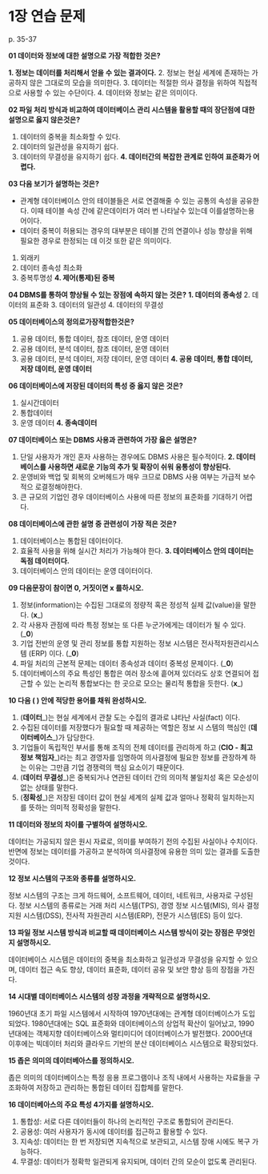 # 1장 연습 문제

p. 35-37

**01 데이터와 정보에 대한 설명으로 가장 적합한 것은?**

**1. 정보는 데이터를 처리해서 얻을 수 있는 결과이다.**
2. 정보는 현실 세계에 존재하는 가공하지 않은 그대로의 모습을 의미한다.
3. 데이터는 적절한 의사 결정을 위하여 직접적으로 사용할 수 있는 수단이다.
4. 데이터와 정보는 같은 의미이다.

**02 파일 처리 방식과 비교하여 데이터베이스 관리 시스템을 활용할 때의 장단점에 대한 설명으로 옳지 않은것은?**

1. 데이터의 중복을 최소화할 수 있다.
2. 데이터의 일관성을 유지하기 쉽다.
3. 데이터의 무결성을 유지하기 쉽다.
**4. 데이터간의 복잡한 관계로 인하여 표준화가 어렵다.**

**03 다음 보기가 설명하는 것은?**

- 관계형 데이터베이스 안의 테이블들은 서로 연결해줄 수 있는 공통의 속성을 공유한다. 이때 테이블 속성 간에 같은데이터가 여러 번 나타날수 있는데 이를설명하는용어이다.
- 데이터 중복이 허용되는 경우의 대부분은 테이블 간의 연결이나 성능 향상을 위해 필요한 경우로 한정되는 데 이것 또한 같은 의미이다.

1. 외래키
2. 데이터 종속성 최소화
3. 중복투명성
**4. 제어(통제)된 중복**

**04 DBMS를 통하여 향상될 수 있는 장점에 속하지 않는 것은?**
**1. 데이터의 종속성**
2. 데이터의 표준화
3. 데이터의 일관성
4. 데이터의 무결성

**05 데이터베이스의 정의로가장적합한것은?**

1. 공용 데이터, 통합 데이터, 참조 데이터, 운영 데이터
2. 공용 데이터, 분석 데이터, 참조 데이터, 운영 데이터
3. 공용 데이터, 분석 데이터, 저장 데이터, 운영 데이터
**4. 공용 데이터, 통합 데이터, 저장 데이터, 운영 데이터**

**06 데이터베이스에 저장된 데이터의 특성 중 옳지 않은 것은?**

1. 실시간데이터
2. 통합데이터
3. 운영 데이터
**4. 종속데이터**

**07 데이터베이스 또는 DBMS 사용과 관련하여 가장 옳은 설명은?**

1. 단일 사용자가 개인 혼자 사용하는 경우에도 DBMS 사용은 필수적이다.
**2. 데이터베이스를 사용하면 새로운 기능의 추가 및 확장이 쉬워 융통성이 향상된다.**
3. 운영비와 백업 및 회복의 오버헤드가 매우 크므로 DBMS 사용 여부는 가급적 보수적으 로결정해야한다.
4. 큰 규모의 기업인 경우 데이터베이스 사용에 따른 정보의 표준화를 기대하기 어렵다.

**08 데이터베이스에 관한 설명 중 관련성이 가장 적은 것은?**

1. 데이터베이스는 통합된 데이터이다.
2. 효율적 사용을 위해 실시간 처리가 가능해야 한다.
**3. 데이터베이스 안의 데이터는 독점 데이터이다.**
4. 데이터베이스 안의 데이터는 운영 데이터이다.

**09 다음문장이 참이면 0, 거짓이면 x 를하시오.**

1. 정보(information)는 수집된 그대로의 정량적 혹은 정성적 실제 값(value)을 말한다. (__x___)
2. 각 사용자 관점에 따라 특정 정보는 또 다른 누군가에게는 데이터가 될 수 있다. (___0__)
3. 기업 전반의 운영 및 관리 정보를 통합 지원하는 정보 시스템은 전사적자원관리시스템 (ERP) 이다. (___0__)
4. 파일 처리의 근본적 문제는 데이터 종속성과 데이터 중복성 문제이다. (___0__)
5. 데이터베이스의 주요 특성인 통합은 여러 장소에 흩어져 있더라도 상호 연결되어 접근할 수 있는 논리적 통합보다는 한 곳으로 모으는 물리적 통합을 듯한다. (__x___)

**10 다음 ( ) 안에 적당한 용어를 채워 완성하시오.**

1. (__데이터___)는 현실 세계에서 관찰 도는 수집의 결과로 냐타난 사실(fact) 이다.
2. 수집된 데이터를 저장했다가 필요할 때 제공하는 역할은 정보 시 스템의 핵심인 (__데이터베이스___)가 담당한다.
3. 기업들이 독립적인 부서를 통해 조직의 전체 데이터를 관리하게 하고 (__CIO - 최고 정보 책임자___)라는 최고 경영자를 임명하여 의사결정에 필요한 정보를 관장하계 하는 이유는 그만큼 기업 경쟁력의 핵심 요소이기 때문이다.
4. (__데이터 무결성___)은 중복되거나 연관된 데이터 간의 의미적 불일치성 혹은 모순성이 없는 상태를 말한다.
5. (__정확성___)은 저장된 데이터 값이 현실 세계의 실제 값과 얼마나 정확히 일치하는지를 뜻하는 의미적 정확성을 말한다.

**11 데이터와 정보의 차이를 구별하여 설명하시오.**

데이터는 가공되지 않은 원시 자료로, 의미를 부여하기 전의 수집된 사실이나 수치이다. 반면에 정보는 데이터를 가공하고 분석하여
의사결정에 유용한 의미 있는 결과를 도출한 것이다.


**12 정보 시스템의 구조와 종류를 설명하시오.**

정보 시스템의 구조는 크게 하드웨어, 소프트웨어, 데이터, 네트워크, 사용자로 구성된다. 정보 시스템의 종류로는 거래 처리 시스템(TPS),
경영 정보 시스템(MIS), 의사 결정 지원 시스템(DSS), 전사적 자원관리 시스템(ERP), 전문가 시스템(ES) 등이 있다.


**13 파일 정보 시스템 방식과 비교할 때 데이터베이스 시스템 방식이 갖는 장점은 무엇인지 설명하시오.**

데이터베이스 시스템은 데이터의 중복을 최소화하고 일관성과 무결성을 유지할 수 있으며, 데이터 접근 속도 향상, 데이터 표준화,
데이터 공유 및 보안 향상 등의 장점을 가진다.

**14 시대별 데이터베이스 시스템의 성장 과정을 개략적으로 설명하시오.**

1960년대 초기 파일 시스템에서 시작하여
1970년대에는 관계형 데이터베이스가 도입되었다.
1980년대에는 SQL 표준화와 데이터베이스의 상업적 확산이 일어났고,
1990년대에는 객체지향 데이터베이스와 멀티미디어 데이터베이스가 발전했다.
2000년대 이후에는 빅데이터 처리와 클라우드 기반의 분산 데이터베이스 시스템으로 확장되었다.

**15 좁은 의미의 데이터베아스를 정의하시오.**

좁은 의미의 데이터베이스는 특정 응용 프로그램이나 조직 내에서 사용하는 자료들을 구조화하여 저장하고 관리하는 통합된 데이터 
집합체를 말한다.


**16 데이터베아스의 주요 특성 4가지를 설명하시오.**
1. 통합성: 서로 다른 데이터들이 하나의 논리적인 구조로 통합되어 관리돈다.
2. 공용성: 여러 사용자가 동시에 데이터를 접근하고 활용할 수 있다.
3. 지속성: 데이터는 한 번 저장되면 지속적으로 보관되고, 시스템 장애 시에도 복구 가능하다.
4. 무결성: 데이터가 정확학 일관되게 유지되며, 데이터 간의 모순이 없도록 관리된다. 
